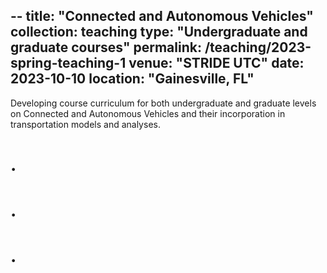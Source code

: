 --
title: "Connected and Autonomous Vehicles"
collection: teaching
type: "Undergraduate and graduate courses"
permalink: /teaching/2023-spring-teaching-1
venue: "STRIDE UTC"
date: 2023-10-10
location: "Gainesville, FL"
---

Developing course curriculum for both undergraduate and graduate levels on Connected and Autonomous Vehicles and their incorporation in transportation models and analyses. 

.
======

.
======

.
======
